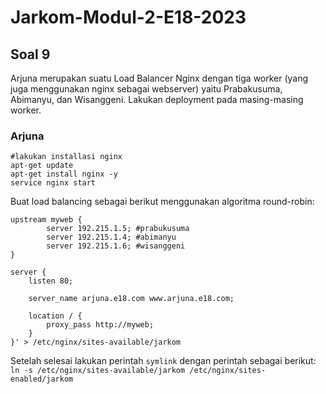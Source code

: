 # Jarkom-Modul-2-E18-2023
## Soal 9
Arjuna merupakan suatu Load Balancer Nginx dengan tiga worker (yang juga menggunakan nginx sebagai webserver) yaitu Prabakusuma, Abimanyu, dan Wisanggeni. Lakukan deployment pada masing-masing worker.
### Arjuna
```
#lakukan installasi nginx
apt-get update
apt-get install nginx -y
service nginx start
```
Buat load balancing sebagai berikut menggunakan algoritma round-robin:
```echo '
upstream myweb {
        server 192.215.1.5; #prabukusuma
        server 192.215.1.4; #abimanyu
        server 192.215.1.6; #wisanggeni
}

server {
    listen 80;
    
    server_name arjuna.e18.com www.arjuna.e18.com;

    location / {
        proxy_pass http://myweb;
    }
}' > /etc/nginx/sites-available/jarkom
```
Setelah selesai lakukan perintah ```symlink``` dengan perintah sebagai berikut:
```ln -s /etc/nginx/sites-available/jarkom /etc/nginx/sites-enabled/jarkom```
